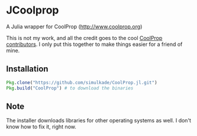 # JCoolprop
A Julia wrapper for CoolProp (http://www.coolprop.org)

This is not my work, and all the credit goes to the cool [CoolProp contributors](https://github.com/CoolProp/CoolProp/graphs/contributors). I only put this together to make things easier for a friend of mine.  

## Installation
```julia
Pkg.clone("https://github.com/simulkade/CoolProp.jl.git")
Pkg.build("CoolProp") # to download the binaries 
```

## Note
The installer downloads libraries for other operating systems as well. I don't know how to fix it, right now.
